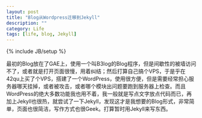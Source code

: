 ```yaml
---
layout: post
title: "Blog从Wordpress迁移到Jekyll"
description: ""
category: Life 
tags: [life, blog, Jekyll]
---
```

{% include JB/setup %}

最初的Blog放在了GAE上，使用一个叫B3log的Blog程序，但是间歇性的被墙访问不了，或者就是打开页面很慢，用着纠结；然后打算自己搞个VPS，于是乎在42qu上买了个VPS，搭建了一个WordPress，使用很方便，但是需要经常担心服务器哪天挂掉，或者被攻击，或者哪个模块出问题要跑到服务器上检查。而且WordPress的绝大多数功能我也用不着，我一般就是写点文字放点代码而已，再加上Jekyll也很热，就尝试了一下Jekyll，发现这才是我想要的Blog形式，非常简单，页面也很简洁，写作方式也很Geek。打算暂时用Jekyll来写东西。
